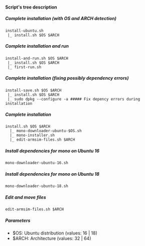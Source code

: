 #### Script's tree description

##### Complete installation (with OS and ARCH detection)
```
install-ubuntu.sh
 |_ install.sh $OS $ARCH
```

##### Complete installation and run
```
install-and-run.sh $OS $ARCH
 |_ install.sh $OS $ARCH
 |_ first-run.sh
```

##### Complete installation (fixing possibly dependency errors)
```
install-save.sh $OS $ARCH
 |_ install.sh $OS $ARCH
 |_ sudo dpkg --configure -a ##### Fix depency errors during installation
```

##### Complete installation
```
install.sh $OS $ARCH
  |_ mono-downloader-ubuntu-$OS.sh
  |_ mono-installer.sh
  |_ edit-armsim-files.sh $ARCH
```

##### Install dependencies for mono on Ubuntu 16
```
mono-downloader-ubuntu-16.sh
```

##### Install dependencies for mono on Ubuntu 18
```
mono-downloader-ubuntu-18.sh
```

##### Edit and move files
```
edit-armsim-files.sh $ARCH
```

##### Parameters
* $OS: Ubuntu distribution (values: 16 | 18)
* $ARCH: Architecture (values: 32 | 64)
